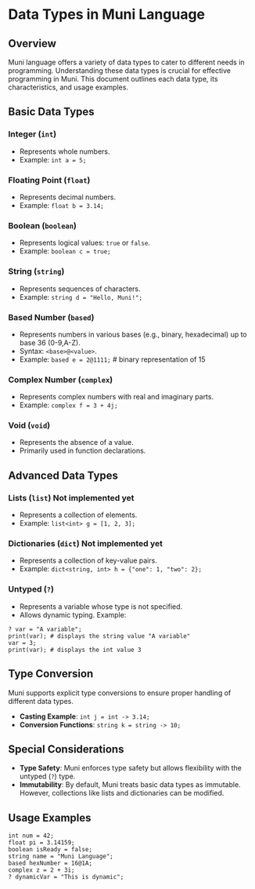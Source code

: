 # Data Types in Muni Language

## Overview
Muni language offers a variety of data types to cater to different needs in programming. Understanding these data types is crucial for effective programming in Muni. This document outlines each data type, its characteristics, and usage examples.

## Basic Data Types

### Integer (`int`)
- Represents whole numbers.
- Example: `int a = 5;`

### Floating Point (`float`)
- Represents decimal numbers.
- Example: `float b = 3.14;`

### Boolean (`boolean`)
- Represents logical values: `true` or `false`.
- Example: `boolean c = true;`

### String (`string`)
- Represents sequences of characters.
- Example: `string d = "Hello, Muni!";`

### Based Number (`based`)
- Represents numbers in various bases (e.g., binary, hexadecimal) up to base 36 (0-9,A-Z).
- Syntax: `<base>@<value>`.
- Example: `based e = 2@1111;` # binary representation of 15

### Complex Number (`complex`)
- Represents complex numbers with real and imaginary parts.
- Example: `complex f = 3 + 4j;`

### Void (`void`)
- Represents the absence of a value.
- Primarily used in function declarations.

## Advanced Data Types

### Lists (`list`) Not implemented yet
- Represents a collection of elements.
- Example: `list<int> g = [1, 2, 3];`

### Dictionaries (`dict`) Not implemented yet
- Represents a collection of key-value pairs.
- Example: `dict<string, int> h = {"one": 1, "two": 2};`

### Untyped (`?`)
- Represents a variable whose type is not specified.
- Allows dynamic typing.
Example:
```muni
? var = "A variable";
print(var); # displays the string value "A variable"
var = 3;
print(var); # displays the int value 3
```

## Type Conversion
Muni supports explicit type conversions to ensure proper handling of different data types. 

- **Casting Example**: `int j = int -> 3.14;`
- **Conversion Functions**: `string k = string -> 10;`

## Special Considerations
- **Type Safety**: Muni enforces type safety but allows flexibility with the untyped (`?`) type.
- **Immutability**: By default, Muni treats basic data types as immutable. However, collections like lists and dictionaries can be modified.

## Usage Examples
```mun
int num = 42;
float pi = 3.14159;
boolean isReady = false;
string name = "Muni Language";
based hexNumber = 16@1A;
complex z = 2 + 3i;
? dynamicVar = "This is dynamic";
```